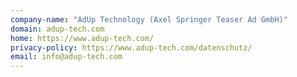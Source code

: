 ```yaml
---
company-name: "AdUp Technology (Axel Springer Teaser Ad GmbH)"
domain: adup-tech.com
home: https://www.adup-tech.com/
privacy-policy: https://www.adup-tech.com/datenschutz/
email: info@adup-tech.com
---
```




